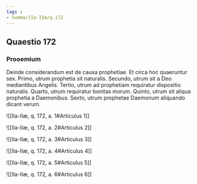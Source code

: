```yaml
---
tags : 
- Summa/IIa-IIæ/q.172
---
```


## Quaestio 172

### Prooemium

Deinde considerandum est de causa prophetiae. Et circa hoc quaeruntur sex. Primo, utrum prophetia sit naturalis. Secundo, utrum sit a Deo mediantibus Angelis. Tertio, utrum ad prophetiam requiratur dispositio naturalis. Quarto, utrum requiratur bonitas morum. Quinto, utrum sit aliqua prophetia a Daemonibus. Sexto, utrum prophetae Daemonum aliquando dicant verum.

![[IIa-IIæ, q. 172, a. 1#Articulus 1]]

![[IIa-IIæ, q. 172, a. 2#Articulus 2]]

![[IIa-IIæ, q. 172, a. 3#Articulus 3]]

![[IIa-IIæ, q. 172, a. 4#Articulus 4]]

![[IIa-IIæ, q. 172, a. 5#Articulus 5]]

![[IIa-IIæ, q. 172, a. 6#Articulus 6]]

